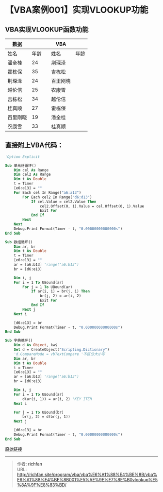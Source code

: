 # 【VBA案例001】实现VLOOKUP功能

## VBA实现VLOOKUP函数功能

| 数据               |    |   | VBA  |    |
|------------------|----|---|------|----|
| 姓名               | 年龄 |   | 姓名   | 年龄 |
| 潘全桂              | 24 |   | 荆琛泽  |    |
| 霍栋保              | 35 |   | 吉栋松  |    |
| 荆琛泽              | 24 |   | 百里刚晓 |    |
| 越伦信              | 25 |   | 农康雪  |    |
| 吉栋松              | 34 |   | 越伦信  |    |
| 桂真顺              | 27 |   | 霍栋保  |    |
| 百里刚晓             | 19 |   | 潘全桂  |    |
| 农康雪              | 33 |   | 桂真顺  |    |


## 直接附上VBA代码：

```vb
'Option Explicit

Sub 单元格循环()
    Dim cel As Range
    Dim cel2 As Range
    Dim t As Double
    t = Timer
    [e6:e13] = ""
    For Each cel In Range("a6:a13")
        For Each cel2 In Range("d6:d13")
            If cel.Value = cel2.Value Then
                cel2.Offset(0, 1).Value = cel.Offset(0, 1).Value
                Exit For
            End If
        Next
    Next
    Debug.Print Format(Timer - t, "0.00000000000000s")
End Sub

Sub 数组循环()
    Dim ar, br
    Dim t As Double
    t = Timer
    [e6:e13] = ""
    ar = [a6:b13] 'range("a6:b13")
    br = [d6:e13]

    Dim i, j
    For i = 1 To UBound(ar)
        For j = 1 To UBound(ar)
            If ar(i, 1) = br(j, 1) Then
                br(j, 2) = ar(i, 2)
                Exit For
            End If
        Next j
    Next i

    [d6:e13] = br
    Debug.Print Format(Timer - t, "0.00000000000000s")
End Sub

Sub 字典循环()
    Dim d As Object, kw$
    Set d = CreateObject("Scripting.Dictionary")
    'd.CompareMode = vbTextCompare '不区分大小写
    Dim ar, br
    Dim t As Double
    t = Timer
    [e6:e13] = ""
    ar = [a6:b13] 'range("a6:b13")
    br = [d6:e13]

    Dim i, j
    For i = 1 To UBound(ar)
        d(ar(i, 1)) = ar(i, 2) 'KEY ITEM
    Next i

    For j = 1 To UBound(br)
        br(j, 2) = d(br(j, 1))
    Next j

    [d6:e13] = br
    Debug.Print Format(Timer - t, "0.00000000000000s")
End Sub
```

[原始链接](https://mp.weixin.qq.com/s?__biz=MzIyOTc3NzQ2NA==&mid=2247484991&idx=1&sn=a927b9a6a9a79b2c568fe0e9dbbbc307&chksm=e8bccf68dfcb467e9b7852aa0733798a77f134e89be55e732fee7c57afced35a919993e62809&scene=178&cur_album_id=3115603487041503237#rd)

---

> 作者: [richfan](https://richfan.site/)  
> URL: http://richfan.site/program/vba/vba%E6%A1%88%E4%BE%8B/vba%E6%A1%88%E4%BE%8B001%E5%AE%9E%E7%8E%B0vlookup%E5%8A%9F%E8%83%BD/  

